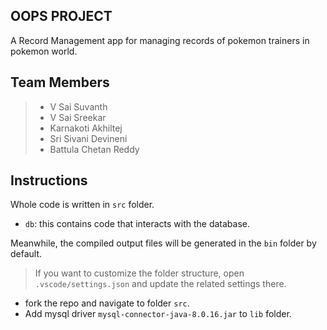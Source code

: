 ## OOPS PROJECT

A Record Management app for managing records of pokemon trainers in pokemon world.

## Team Members
> - V Sai Suvanth
> - V Sai Sreekar
> - Karnakoti Akhiltej
> - Sri Sivani Devineni
> - Battula Chetan Reddy


## Instructions

Whole code is written in `src` folder.

- `db`: this contains code that interacts with the database.

Meanwhile, the compiled output files will be generated in the `bin` folder by default.

> If you want to customize the folder structure, open `.vscode/settings.json` and update the related settings there.
- fork the repo and navigate to folder `src`.
- Add mysql driver `mysql-connector-java-8.0.16.jar` to `lib` folder.


